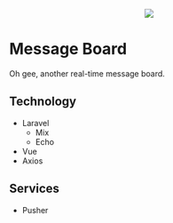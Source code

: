 <p align="center">
    <img src="https://i.imgur.com/Em3PB7B.png" />
</p>

# Message Board

Oh gee, another real-time message board.

## Technology

* Laravel
    * Mix
    * Echo
* Vue
* Axios

## Services

* Pusher

